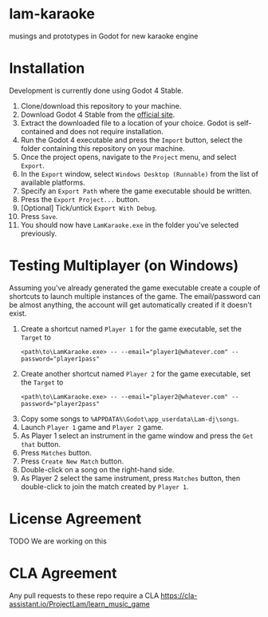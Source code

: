 # lam-karaoke
musings and prototypes in Godot for new karaoke engine

# Installation

Development is currently done using Godot 4 Stable.

1. Clone/download this repository to your machine.
2. Download Godot 4 Stable from the [official site](https://godotengine.org/).
3. Extract the downloaded file to a location of your choice. Godot is self-contained and does not require installation.
4. Run the Godot 4 executable and press the `Import` button, select the folder containing this repository on your machine.
6. Once the project opens, navigate to the `Project` menu, and select `Export`.
7. In the `Export` window, select `Windows Desktop (Runnable)` from the list of available platforms.
8. Specify an `Export Path` where the game executable should be written.
9. Press the `Export Project...` button.
10. [Optional] Tick/untick `Export With Debug`.
11. Press `Save`.
12. You should now have `LamKaraoke.exe` in the folder you've selected previously.

# Testing Multiplayer (on Windows)

Assuming you've already generated the game executable create a couple of shortcuts to
launch multiple instances of the game. The email/password can be almost anything, the account
will get automatically created if it doesn't exist.

1. Create a shortcut named `Player 1` for the game executable, set the `Target` to
   ```
   <path\to\LamKaraoke.exe> -- --email="player1@whatever.com" --password="player1pass"
   ```
2. Create another shortcut named `Player 2` for the game executable, set the `Target` to
   ```
   <path\to\LamKaraoke.exe> -- --email="player2@whatever.com" --password="player2pass"
   ```
3. Copy some songs to `%APPDATA%\Godot\app_userdata\Lam-dj\songs`.
4. Launch `Player 1` game and `Player 2` game.
5. As Player 1 select an instrument in the game window and press the `Get that` button.
6. Press `Matches` button.
7. Press `Create New Match` button.
8. Double-click on a song on the right-hand side.
9. As Player 2 select the same instrument, press `Matches` button, then double-click to join the match created by `Player 1`.

# License Agreement

TODO We are working on this

# CLA Agreement

Any pull requests to these repo require a CLA https://cla-assistant.io/ProjectLam/learn_music_game
